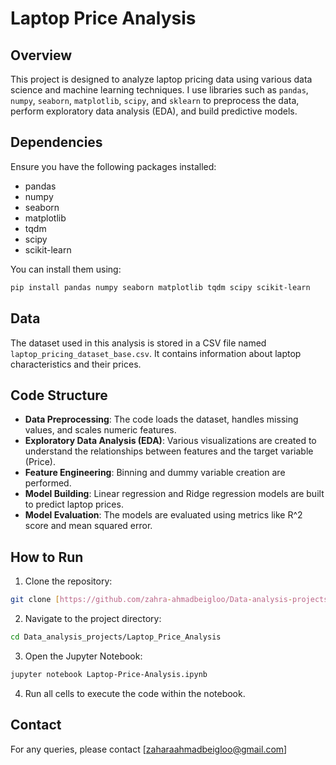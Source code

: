 # Laptop Price Analysis
## Overview
This project is designed to analyze laptop pricing data using various data science and machine learning techniques. I use libraries such as `pandas`, `numpy`, `seaborn`, `matplotlib`, `scipy`, and `sklearn` to preprocess the data, perform exploratory data analysis (EDA), and build predictive models.

## Dependencies
Ensure you have the following packages installed:
- pandas
- numpy
- seaborn
- matplotlib
- tqdm
- scipy
- scikit-learn

You can install them using:
````bash
pip install pandas numpy seaborn matplotlib tqdm scipy scikit-learn
````

## Data
The dataset used in this analysis is stored in a CSV file named `laptop_pricing_dataset_base.csv`. It contains information about laptop characteristics and their prices.

## Code Structure
- **Data Preprocessing**: The code loads the dataset, handles missing values, and scales numeric features.
- **Exploratory Data Analysis (EDA)**: Various visualizations are created to understand the relationships between features and the target variable (Price).
- **Feature Engineering**: Binning and dummy variable creation are performed.
- **Model Building**: Linear regression and Ridge regression models are built to predict laptop prices.
- **Model Evaluation**: The models are evaluated using metrics like R^2 score and mean squared error.

## How to Run
1. Clone the repository:
````bash
git clone [https://github.com/zahra-ahmadbeigloo/Data-analysis-projects] 
````
2. Navigate to the project directory:
````bash
cd Data_analysis_projects/Laptop_Price_Analysis
````
3. Open the Jupyter Notebook:
````bash
jupyter notebook Laptop-Price-Analysis.ipynb
````
4. Run all cells to execute the code within the notebook.

## Contact
For any queries, please contact [zaharaahmadbeigloo@gmail.com]
